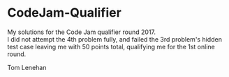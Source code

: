 # CodeJam-Qualifier

My solutions for the Code Jam qualifier round 2017.  
I did not attempt the 4th problem fully, and failed the 3rd problem's hidden test case leaving me with 50 points total, qualifying me for the 1st online round.

Tom Lenehan
